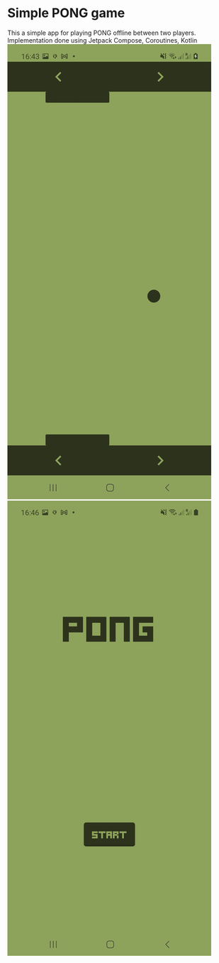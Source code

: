 # Simple PONG game

This a simple app for playing PONG offline between two players. Implementation done using Jetpack Compose, Coroutines, Kotlin
![Game screen](https://github.com/irshadkumail/simple-pong/blob/master/screenshots/gameplay.jpg)
![Game screen](https://github.com/irshadkumail/simple-pong/blob/master/screenshots/welcome.jpg)
